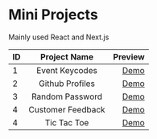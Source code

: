 # Mini Projects

Mainly used React and Next.js


| ID | Project Name  | Preview |
| ------------- |:-------------:| -----:|
| 1 | Event Keycodes |[Demo](https://mini-projects.selcukguler.com/event-keycodes)|
| 2 | Github Profiles |[Demo](https://mini-projects.selcukguler.com/github-profiles)|
| 3 | Random Password |[Demo](https://mini-projects.selcukguler.com/random-password)|
| 4 | Customer Feedback |[Demo](https://mini-projects.selcukguler.com/customer-feedback)|
| 4 | Tic Tac Toe |[Demo](https://mini-projects.selcukguler.com/tic-tac-toe)|